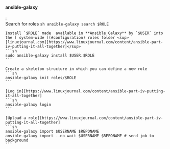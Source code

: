 #### ansible-galaxy
:   
    Search for roles
    ```sh
    ansible-galaxy search $ROLE
    ```

    Install `$ROLE` made  available in **Ansible Galaxy** by `$USER` into the [ system-wide ](#configuration) roles folder <sup>[linuxjournal.com][https://www.linuxjournal.com/content/ansible-part-iv-putting-it-all-together]</sup>
    ```sh
    sudo ansible-galaxy install $USER.$ROLE
    ```

    Create a skeleton structure in which you can define a new role
    ```sh
    ansible-galaxy init roles/$ROLE
    ```

    [Log in][https://www.linuxjournal.com/content/ansible-part-iv-putting-it-all-together]
    ```sh
    ansible-galaxy login
    ```

    [Upload a role][https://www.linuxjournal.com/content/ansible-part-iv-putting-it-all-together]
    ```sh
    ansible-galaxy import $USERNAME $REPONAME
    ansible-galaxy import --no-wait $USERNAME $REPONAME # send job to background
    ```
